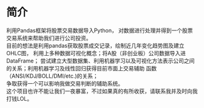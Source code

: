# 简介
利用Pandas框架将股票交易数据导入Python，
对数据进行处理并得到一个股票交易系统来帮助我们进行公司投资。  
目前的想法是利用pandas获取股票成交记录，绘制近几年变化趋势图及建立OHLC图，
利用上多种数据可视化概念；将A股（非创业板）公司数据导入进DataFrame；
尝试建立大型数据集、利用机器学习以及可视化方法表示公司之间的关系；利用机器学习及线性回归获得目前市面上交易辅助
函数（ANSI/KDJ/BOLL/DMI/etc.)的关系；  
争取获得一个可以影响我做交易判断的辅助系统。  
这个项目也许不能让我们一夜暴富，不过如果真的有所收获，请联系我并及时向我打钱LOL。
